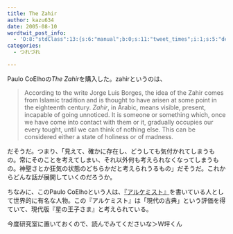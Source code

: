 ```yaml
---
title: The Zahir
author: kazu634
date: 2005-08-10
wordtwit_post_info:
  - 'O:8:"stdClass":13:{s:6:"manual";b:0;s:11:"tweet_times";i:1;s:5:"delay";i:0;s:7:"enabled";i:1;s:10:"separation";s:2:"60";s:7:"version";s:3:"3.7";s:14:"tweet_template";b:0;s:6:"status";i:2;s:6:"result";a:0:{}s:13:"tweet_counter";i:2;s:13:"tweet_log_ids";a:1:{i:0;i:1933;}s:9:"hash_tags";a:0:{}s:8:"accounts";a:1:{i:0;s:7:"kazu634";}}'
categories:
  - つれづれ

---
```

<div class="section">
<p>
    Paulo CoElhoの<i>The Zahir</i>を購入した。zahirというのは、
</p>
  
<p>
<blockquote>
      According to the write Jorge Luis Borges, the idea of the Zahir comes from Islamic tradition and is thought to have arisen at some point in the eighteenth century. <i>Zahir</i>, in Arabic, means visible, present, incapable of going unnoticed. It is someone or something which, once we have come into contact with them or it, gradually occupies our every tought, until we can think of nothing else. This can be considered either a state of holiness or of madness. </p>
</blockquote>
    
<p>
      だそうだ。つまり、「見えて、確かに存在し、どうしても気付かれてしまうもの。常にそのことを考えてしまい、それ以外何も考えられなくなってしまうもの。神聖さとか狂気の状態のどちらかだと考えられうるもの」だそうだ。これからどんな話が展開していくのだろうか。
</p>
</p></p> 
  
<p>
    ちなみに、このPaulo CoElhoという人は、<a href="https://www.amazon.co.jp/exec/obidos/ASIN/404275001X/qid=1123600796/sr=8-1/ref=sr_8_xs_ap_i1_xgl/249-0170639-2669919" onclick="__gaTracker('send', 'event', 'outbound-article', 'https://www.amazon.co.jp/exec/obidos/ASIN/404275001X/qid=1123600796/sr=8-1/ref=sr_8_xs_ap_i1_xgl/249-0170639-2669919', '『アルケミスト』');" target="_blank">『アルケミスト』</a>を書いている人として世界的に有名な人物。この『アルケミスト』は「現代の古典」という評価を得ていて、現代版『星の王子さま』と考えられている。
</p></p> 
  
<p>
    今度研究室に置いておくので、読んでみてくださいな＞Ｗ坪くん
</p>
</div>
